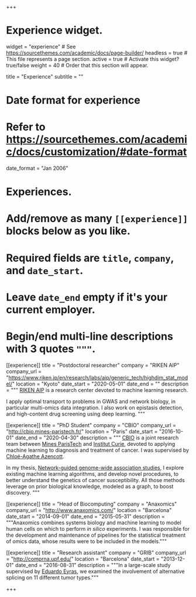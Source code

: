 +++
# Experience widget.
widget = "experience"  # See https://sourcethemes.com/academic/docs/page-builder/
headless = true  # This file represents a page section.
active = true  # Activate this widget? true/false
weight = 40  # Order that this section will appear.

title = "Experience"
subtitle = ""

# Date format for experience
#   Refer to https://sourcethemes.com/academic/docs/customization/#date-format
date_format = "Jan 2006"

# Experiences.
#   Add/remove as many `[[experience]]` blocks below as you like.
#   Required fields are `title`, `company`, and `date_start`.
#   Leave `date_end` empty if it's your current employer.
#   Begin/end multi-line descriptions with 3 quotes `"""`.
[[experience]]
  title = "Postdoctoral researcher"
  company = "RIKEN AIP"
  company_url = "https://www.riken.jp/en/research/labs/aip/generic_tech/highdim_stat_model/"
  location = "Kyoto"
  date_start = "2020-05-01"
  date_end = ""
  description = """
  [RIKEN AIP](https://aip.riken.jp/) is a research center devoted to machine learning research.

  I apply optimal transport to problems in GWAS and network biology, in particular multi-omics data integration. I also work on epistasis detection, and high-content drug screening using deep learning.
  """

[[experience]]
  title = "PhD Student"
  company = "CBIO"
  company_url = "http://cbio.mines-paristech.fr/"
  location = "Paris"
  date_start = "2016-10-01"
  date_end = "2020-04-30"
  description = """
  [CBIO](http://cbio.ensmp.fr/) is a joint research team between [Mines ParisTech](https://www.mines-paristech.eu/) and [Institut Curie](https://www.institut-curie.org), devoted to applying machine learning to diagnosis and treatment of cancer. I was supervised by [Chloé-Agathe Azencott](http://cazencott.info/).

  In my thesis, [Network-guided genome-wide association studies](https://www.theses.fr/en/2020PSLEM001), I explore existing machine learning algorithms, and develop novel procedures, to better understand the genetics of cancer susceptibility. All those methods leverage on prior biological knowledge, modeled as a graph, to boost discovery.
  """

[[experience]]
  title = "Head of Biocomputing"
  company = "Anaxomics"
  company_url = "http://www.anaxomics.com/"
  location = "Barcelona"
  date_start = "2014-09-01"
  date_end = "2015-05-31"
  description = """Anaxomics combines systems biology and machine learning to model human cells on which to perform *in silico* experiments. I was responsible for the development and maintenance of pipelines for the statistical treatment of omics data, whose results were to be included in the models."""

[[experience]]
  title = "Research assistant"
  company = "GRIB"
  company_url = "http://comprna.upf.edu/"
  location = "Barcelona"
  date_start = "2013-12-01"
  date_end = "2016-08-31"
  description = """In a large-scale study supervised by [Eduardo Eyras](https://jcsmr.anu.edu.au/people/academics/professor-eduardo-eyras), we examined the involvement of alternative splicing on 11 different tumor types."""

+++

